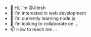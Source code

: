 - 👋 Hi, I’m @Jitesh
- 👀 I’m interested in web development
- 🌱 I’m currently learning node.js
- 💞️ I’m looking to collaborate on ...
- 📫 How to reach me ...

<!---
Jeetu855/Jeetu855 is a ✨ special ✨ repository because its `README.md` (this file) appears on your GitHub profile.
You can click the Preview link to take a look at your changes.
--->
